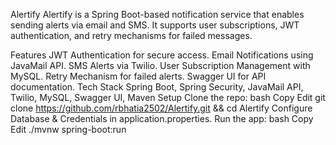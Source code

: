 Alertify
Alertify is a Spring Boot-based notification service that enables sending alerts via email and SMS. It supports user subscriptions, JWT authentication, and retry mechanisms for failed messages.

Features
JWT Authentication for secure access.
Email Notifications using JavaMail API.
SMS Alerts via Twilio.
User Subscription Management with MySQL.
Retry Mechanism for failed alerts.
Swagger UI for API documentation.
Tech Stack
Spring Boot, Spring Security, JavaMail API, Twilio, MySQL, Swagger UI, Maven
Setup
Clone the repo:
bash
Copy
Edit
git clone https://github.com/rbhatia2502/Alertify.git && cd Alertify
Configure Database & Credentials in application.properties.
Run the app:
bash
Copy
Edit
./mvnw spring-boot:run
